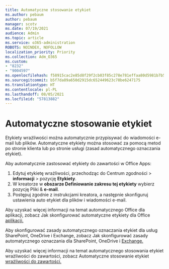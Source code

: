```yaml
---
title: Automatyczne stosowanie etykiet
ms.author: pebaum
author: pebaum
manager: scotv
ms.date: 07/19/2021
audience: Admin
ms.topic: article
ms.service: o365-administration
ROBOTS: NOINDEX, NOFOLLOW
localization_priority: Priority
ms.collection: Adm_O365
ms.custom:
- "8232"
- "9004597"
ms.openlocfilehash: f58915cac2e85d8f29f2cb03f85c278e781effaa80d5981b7b5b68170094fc9d
ms.sourcegitcommit: b5f7da89a650d2915dc652449623c78be6247175
ms.translationtype: HT
ms.contentlocale: pl-PL
ms.lasthandoff: 08/05/2021
ms.locfileid: "57813882"
---
```

# <a name="auto-apply-labeling"></a>Automatyczne stosowanie etykiet

Etykiety wrażliwości można automatycznie przypisywać do wiadomości e-mail lub plików. Automatyczne etykiety można stosować za pomocą metod po stronie klienta lub po stronie usługi (zasad automatycznego oznaczania etykiet).

Aby automatycznie zastosować etykiety do zawartości w Office Apps: 

1. Edytuj etykietę wrażliwości, przechodząc do Centrum zgodności > **informacji** > pozycję **Etykiety**. 
1. W kreatorze w **obszarze Definiowanie zakresu tej etykiety** wybierz pozycję Pliki & **e-mail**. 
1. Postępuj zgodnie z instrukcjami kreatora, a następnie skonfiguruj ustawienia auto etykiet dla plików i wiadomości e-mail. 

Aby uzyskać więcej informacji na temat automatycznego Office dla aplikacji, zobacz Jak skonfigurować automatyczne etykiety dla Office [aplikacji.](/microsoft-365/compliance/apply-sensitivity-label-automatically#how-to-configure-auto-labeling-for-office-apps)

Aby skonfigurować zasady automatycznego oznaczania etykiet dla usług SharePoint, OneDrive i Exchange, zobacz Jak skonfigurować zasady automatycznego oznaczania dla SharePoint, OneDrive i [Exchange.](https://go.microsoft.com/fwlink/?linkid=2148841)

Aby uzyskać więcej informacji na temat automatycznego stosowania etykiet wrażliwości do zawartości, zobacz Automatyczne stosowanie etykiet [wrażliwości do zawartości.](/microsoft-365/compliance/apply-sensitivity-label-automatically)